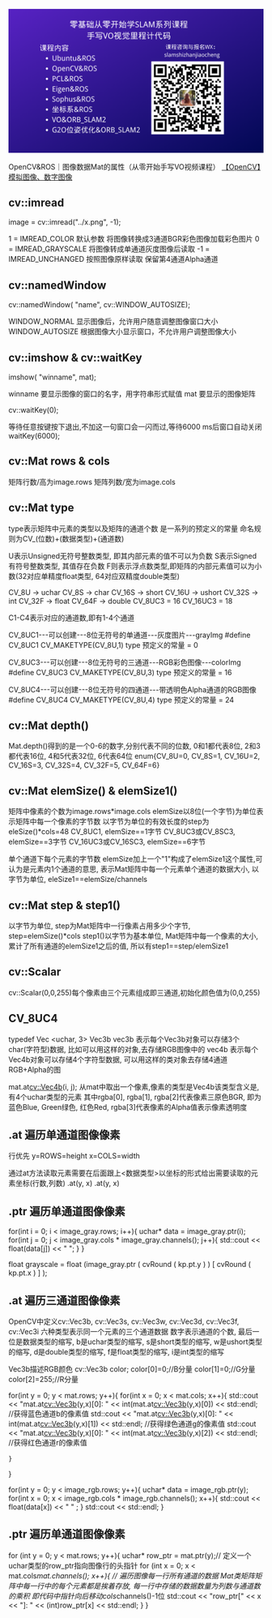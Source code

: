 ![](image/小秋SLAM实战教程.png)

OpenCV&ROS｜图像数据Mat的属性（从零开始手写VO视频课程）
 [【OpenCV】模拟图像、数字图像](https://chunqiushenye.blog.csdn.net/article/details/90449301)

## cv::imread

image = cv::imread("../x.png", -1);

1 = IMREAD_COLOR 默认参数 将图像转换成3通道BGR彩色图像加载彩色图片
0 = IMREAD_GRAYSCALE 将图像转成单通道灰度图像后读取
-1 = IMREAD_UNCHANGED 按照图像原样读取 保留第4通道Alpha通道

## cv::namedWindow

cv::namedWindow( "name", cv::WINDOW_AUTOSIZE);

WINDOW_NORMAL 显示图像后，允许用户随意调整图像窗口大小
WINDOW_AUTOSIZE 根据图像大小显示窗口，不允许用户调整图像大小

## cv::imshow & cv::waitKey

imshow( "winname", mat);

winname 要显示图像的窗口的名字，用字符串形式赋值
mat 要显示的图像矩阵

cv::waitKey(0);

等待任意按键按下退出,不加这一句窗口会一闪而过,等待6000 ms后窗口自动关闭 waitKey(6000);

## cv::Mat rows & cols

矩阵行数/高为image.rows
矩阵列数/宽为image.cols

## cv::Mat type


type表示矩阵中元素的类型以及矩阵的通道个数 是一系列的预定义的常量 命名规则为CV_(位数)+(数据类型)+(通道数)

U表示Unsigned无符号整数类型, 即其内部元素的值不可以为负数
S表示Signed有符号整数类型, 其值存在负数
F则表示浮点数类型,即矩阵的内部元素值可以为小数(32对应单精度float类型, 64对应双精度double类型)

CV_8U -> uchar
CV_8S -> char
CV_16S -> short
CV_16U -> ushort
CV_32S -> int
CV_32F -> float
CV_64F -> double
CV_8UC3 = 16
CV_16UC3 = 18

C1-C4表示对应的通道数,即有1-4个通道

CV_8UC1---可以创建---8位无符号的单通道---灰度图片---grayImg
#define CV_8UC1 CV_MAKETYPE(CV_8U,1)  type 预定义的常量 = 0

CV_8UC3---可以创建---8位无符号的三通道---RGB彩色图像---colorImg
#define CV_8UC3 CV_MAKETYPE(CV_8U,3)  type 预定义的常量 = 16

CV_8UC4---可以创建---8位无符号的四通道---带透明色Alpha通道的RGB图像
#define CV_8UC4 CV_MAKETYPE(CV_8U,4)  type 预定义的常量 = 24



## cv::Mat depth()

Mat.depth()得到的是一个0-6的数字,分别代表不同的位数, 0和1都代表8位, 2和3都代表16位, 4和5代表32位, 6代表64位
enum{CV_8U=0, CV_8S=1, CV_16U=2, CV_16S=3, CV_32S=4, CV_32F=5, CV_64F=6}

## cv::Mat elemSize() & elemSize1()

矩阵中像素的个数为image.rows*image.cols
elemSize以8位(一个字节)为单位表示矩阵中每一个像素的字节数
以字节为单位的有效长度的step为eleSize()*cols=48
CV_8UC1, elemSize==1字节
CV_8UC3或CV_8SC3, elemSize==3字节
CV_16UC3或CV_16SC3, elemSize==6字节

单个通道下每个元素的字节数
elemSize加上一个"1"构成了elemSize1这个属性,可认为是元素内1个通道的意思,
表示Mat矩阵中每一个元素单个通道的数据大小, 以字节为单位, eleSize1==elemSize/channels

## cv::Mat step & step1()

以字节为单位, step为Mat矩阵中一行像素占用多少个字节, step=elemSize()*cols
step1()以字节为基本单位, Mat矩阵中每一个像素的大小, 累计了所有通道的elemSize1之后的值, 所以有step1==step/elemSize1


## cv::Scalar

cv::Scalar(0,0,255)每个像素由三个元素组成即三通道,初始化颜色值为(0,0,255)

## CV_8UC4

typedef Vec <uchar, 3> Vec3b
vec3b 表示每个Vec3b对象可以存储3个char(字符型)数据, 比如可以用这样的对象,去存储RGB图像中的
vec4b 表示每个Vec4b对象可以存储4个字符型数据, 可以用这样的类对象去存储4通道RGB+Alpha的图

mat.at<cv::Vec4b>(i, j);
从mat中取出一个像素,像素的类型是Vec4b该类型含义是, 有4个uchar类型的元素
其中rgba[0], rgba[1], rgba[2]代表像素三原色BGR, 即为蓝色Blue, Green绿色, 红色Red, rgba[3]代表像素的Alpha值表示像素透明度



## .at 遍历单通道图像像素

行优先
y=ROWS=height 
x=COLS=width

通过at方法读取元素需要在后面跟上<数据类型>以坐标的形式给出需要读取的元素坐标(行数,列数)
.at<uchar>(y, x)
.at<double>(y, x)




## .ptr 遍历单通道图像像素

for(int i = 0; i < image_gray.rows; i++){
    uchar* data = image_gray.ptr<uchar>(i);
    for(int j = 0; j < image_gray.cols * image_gray.channels(); j++){
        std::cout << float(data[j]) << " ";
    }
}


float grayscale = float (image_gray.ptr<uchar> ( cvRound ( kp.pt.y ) ) [ cvRound ( kp.pt.x ) ] );





## .at 遍历三通道图像像素

OpenCV中定义cv::Vec3b, cv::Vec3s, cv::Vec3w, cv::Vec3d, cv::Vec3f, cv::Vec3i 六种类型表示同一个元素的三个通道数据
数字表示通道的个数, 最后一位是数据类型的缩写, b是uchar类型的缩写, s是short类型的缩写, w是ushort类型的缩写, d是double类型的缩写, f是float类型的缩写, i是int类型的缩写

Vec3b描述RGB颜色
cv::Vec3b color;
color[0]=0;//B分量
color[1]=0;//G分量
color[2]=255;//R分量


for(int y = 0; y < mat.rows; y++){
    for(int x = 0; x < mat.cols; x++){
        std::cout << "mat.at<cv::Vec3b>(y,x)[0]: " << int(mat.at<cv::Vec3b>(y,x)[0]) << std::endl;  //获得蓝色通道b的像素值
        std::cout << "mat.at<cv::Vec3b>(y,x)[0]: " << int(mat.at<cv::Vec3b>(y,x)[1]) << std::endl;  //获得绿色通道g的像素值
        std::cout << "mat.at<cv::Vec3b>(y,x)[0]: " << int(mat.at<cv::Vec3b>(y,x)[2]) << std::endl;  //获得红色通道r的像素值
       
    }
}


for(int y = 0; y < image_rgb.rows; y++){
    uchar* data = image_rgb.ptr<uchar>(y);
    for(int x = 0; x < image_rgb.cols * image_rgb.channels(); x++){
        std::cout << float(data[x]) << " " ;
    }
    std::cout << std::endl;
}





## .ptr 遍历单通道图像像素

for (int y = 0; y < mat.rows; y++){
    uchar* row_ptr = mat.ptr(y);// 定义一个uchar类型的row_ptr指向图像行的头指针
    for (int x = 0; x < mat.cols*mat.channels(); x++){
        // 遍历图像每一行所有通道的数据 Mat类矩阵矩阵中每一行中的每个元素都是挨着存放, 每一行中存储的数据数量为列数与通道数的乘积 即代码中指针向后移动cols*channels()-1位
        std::cout << "row_ptr[" << x << "]: " << (int)row_ptr[x] << std::endl;
    }
}


